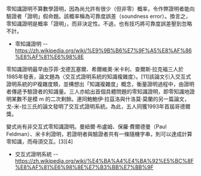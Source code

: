 
零知識證明不算數學證明，因為尚允許有很少（但非零）概率，令作弊證明者能向驗證者「證明」假命題。該概率稱為可靠度誤差（soundness error）。換言之，零知識證明是概率「證明」，而非決定性。不過，也有技巧將可靠度誤差壓到忽略不計。

* 零知識證明 -- https://zh.wikipedia.org/wiki/%E9%9B%B6%E7%9F%A5%E8%AF%86%E8%AF%81%E6%98%8E

零知識證明最早由莎菲·戈德瓦塞爾、希爾維奧·米卡利、查爾斯·拉克福三人於1985年發表，論文題為〈交互式證明系統的知識複雜度〉。[11]該論文引入交互式證明系統的IP複雜度類，並構想出「知識複雜度」概念，衡量證明過程中，由證明者傳遞予驗證者的知識量。三人亦給出首個具體問題的零知識證明，即零知識地證明某數不是模 m 的二次剩餘。連同鮑鮑伊·拉茲洛與什洛莫·莫蘭的另一篇論文，戈-米-拉三氏的論文發明了交互式證明系統。為此，五人同獲1993年首屆哥德爾獎。


變式尚有非交互式零知識證明。曼紐爾·布盧姆、保羅·費爾德曼（Paul Feldman）、米卡利證明，若證明者與驗證者共有一條隨機字串，則可以達成計算零知識，而毋須交互。[3][4]


* 交互式證明系統 -- https://zh.wikipedia.org/wiki/%E4%BA%A4%E4%BA%92%E5%BC%8F%E8%AF%81%E6%98%8E%E7%B3%BB%E7%BB%9F

